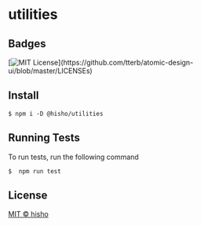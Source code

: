 # utilities


## Badges

[![MIT License](https://img.shields.io/apm/l/atomic-design-ui.svg?)](https://github.com/tterb/atomic-design-ui/blob/master/LICENSEs)

## Install

```shell
$ npm i -D @hisho/utilities
```

## Running Tests

To run tests, run the following command

```shell
$  npm run test
```

## License

[MIT © hisho](./LICENSE)